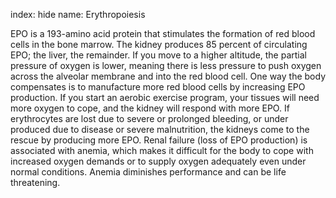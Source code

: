 index: hide
name: Erythropoiesis

EPO is a 193-amino acid protein that stimulates the formation of red blood cells in the bone marrow. The kidney produces 85 percent of circulating EPO; the liver, the remainder. If you move to a higher altitude, the partial pressure of oxygen is lower, meaning there is less pressure to push oxygen across the alveolar membrane and into the red blood cell. One way the body compensates is to manufacture more red blood cells by increasing EPO production. If you start an aerobic exercise program, your tissues will need more oxygen to cope, and the kidney will respond with more EPO. If erythrocytes are lost due to severe or prolonged bleeding, or under produced due to disease or severe malnutrition, the kidneys come to the rescue by producing more EPO. Renal failure (loss of EPO production) is associated with anemia, which makes it difficult for the body to cope with increased oxygen demands or to supply oxygen adequately even under normal conditions. Anemia diminishes performance and can be life threatening.
